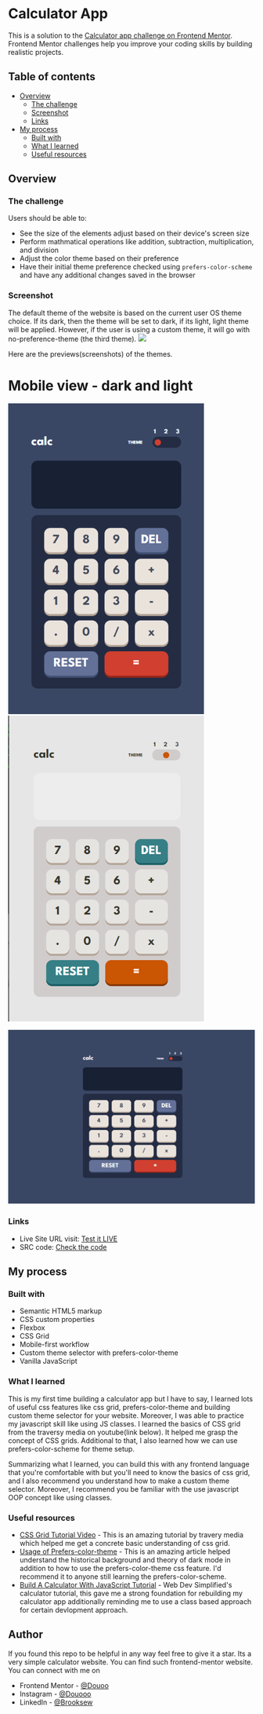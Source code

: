 # Calculator App

This is a solution to the [Calculator app challenge on Frontend Mentor](https://www.frontendmentor.io/challenges/calculator-app-9lteq5N29). Frontend Mentor challenges help you improve your coding skills by building realistic projects. 

## Table of contents

- [Overview](#overview)
  - [The challenge](#the-challenge)
  - [Screenshot](#screenshot)
  - [Links](#links)
- [My process](#my-process)
  - [Built with](#built-with)
  - [What I learned](#what-i-learned)
  - [Useful resources](#useful-resources)


## Overview

### The challenge

Users should be able to:

- See the size of the elements adjust based on their device's screen size
- Perform mathmatical operations like addition, subtraction, multiplication, and division
- Adjust the color theme based on their preference
- Have their initial theme preference checked using `prefers-color-scheme` and have any additional changes saved in the browser

### Screenshot
The default theme of the website is based on the current user OS theme choice. If its dark, then the theme will be set to dark, if its light, light theme will be applied. However, if the user is using a custom theme, it will go with no-preference-theme (the third theme).
![](./screenshot.jpg)

Here are the previews(screenshots) of the themes.
<h1>Mobile view - dark and light</h1>
<div>
  <img width=400px src="calc_app-mobile_view.png">
  <img width=400px src="calc_app-mobile_view%20%5Blight_mode%5D.png">
</div>

![Light Mode Theme](calc_app-web_view.png)

### Links


- Live Site URL visit: [Test it LIVE](https://douoo.github.io/calculator-app)
- SRC code: [Check the code](https://github.com/Douoo/calculator-app)

## My process

### Built with

- Semantic HTML5 markup
- CSS custom properties
- Flexbox
- CSS Grid
- Mobile-first workflow
- Custom theme selector with prefers-color-theme
- Vanilla JavaScript


### What I learned

This is my first time building a calculator app but I have to say, I learned lots of useful css features like css grid, prefers-color-theme and building custom theme selector for your website. Moreover, I was able to practice my javascript skill like using JS classes. 
I learned the basics of CSS grid from the traversy media on youtube(link below). It helped me grasp the concept of CSS grids. Additional to that, I also learned how we can use prefers-color-scheme for theme setup.

Summarizing what I learned, you can build this with any frontend language that you're comfortable with but you'll need to know the basics of css grid, and I also recommend you understand how to make a custom theme selector. Moreover, I recommend you be familiar with the use javascript OOP concept like using classes.


### Useful resources
- [CSS Grid Tutorial Video](https://www.youtube.com/watch?v=jV8B24rSN5o) - This is an amazing tutorial by travery media which helped me get a concrete basic understanding of css grid.
- [Usage of Prefers-color-theme](https://web.dev/prefers-color-scheme/) - This is an amazing article helped understand the historical background and theory of dark mode in addition to how to use the prefers-color-theme css feature. I'd recommend it to anyone still learning the prefers-color-scheme.
- [Build A Calculator With JavaScript Tutorial](https://www.youtube.com/watch?v=j59qQ7YWLxw) - Web Dev Simplified's calculator tutorial, this gave me a strong foundation for rebuilding my calculator app additionally reminding me to use a class based approach for certain devlopment approach.


## Author
If you found this repo to be helpful in any way feel free to give it a star. Its a very simple calculator website. You can find such frontend-mentor website. You can connect with me on 
- Frontend Mentor - [@Douoo](https://www.frontendmentor.io/profile/douoo)
- Instagram - [@Douooo](https://www.instagram.com/douooo)
- LinkedIn - [@Brooksew](https://www.linkedin.com/in/brooksewb)

